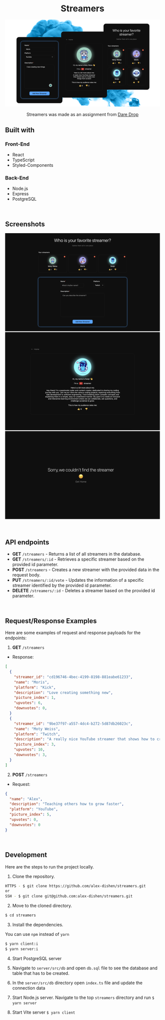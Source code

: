 <h1 align='center'>Streamers</h1>

![Preview](images/intro.png)

<p align='center'>Streamers was made as an assignment from <a href="https://daredrop.com">Dare Drop</a></p>

<h2>Built with</h2>

<h3>Front-End</h3>

- React
- TypeScript
- Styled-Components

<h3>Back-End</h3>

- Node.js
- Express
- PostgreSQL

</br>

<h2>Screenshots</h2>


![](images/home_page.png)
![](images/streamer_page.png)
![](images/404.png)

</br>

<h2>API endpoints</h2>

- **GET** ```/streamers``` - Returns a list of all streamers in the database.
- **GET** ```/streamers/:id``` - Retrieves a specific streamer based on the provided id parameter.
- **POST** ```/streamers``` - Creates a new streamer with the provided data in the request body.
- **PUT** ```/streamers/:id/vote``` - Updates the information of a specific streamer identified by the provided id parameter.
- **DELETE** ```/streamers/:id``` - Deletes a streamer based on the provided id parameter.

</br>

<h2>Request/Response Examples</h2>

Here are some examples of request and response payloads for the endpoints:

1. **GET** ```/streamers```

- Response:
```json
[
  {
    "streamer_id": "cd196746-4bec-4199-8198-881eabe61233",
    "name": "Moris",
    "platform": "Kick",
    "description": "Love creating something new",
    "picture_index": 1,
    "upvotes": 6,
    "downvotes": 0,
  }
  {
    "streamer_id": "9be37f97-a557-4dc4-b272-5d87db26023c",
    "name": "Moty Weiss",
    "platform": "Twitch",
    "description": "A really nice YouTube streamer that shows how to create new things from scratch",
    "picture_index": 3,
    "upvotes": 10,
    "downvotes": 3,
  }
]
```

2. **POST** ```/streamers```

- Request:
```json
{
  "name": "Alex",
  "description": "Teaching others how to grow faster",
  "platform": "YouTube",
  "picture_index": 5,
  "upvotes": 0,
  "downvotes": 0
}
```

</br>

<h2>Development</h2>

Here are the steps to run the project locally.

1. Clone the repository.

```sh
HTTPS - $ git clone https://github.com/alex-dishen/streamers.git
or
SSH - $ git clone git@github.com:alex-dishen/streamers.git
```

2. Move to the cloned directory.

```sh
$ cd streamers
```

3. Install the dependencies.

You can use ```npm``` instead of ```yarn```

```sh
$ yarn client:i
$ yarn server:i
```

4. Start PostgreSQL server

5. Navigate to ```server/src/db``` and open ```db.sql``` file to see the database and table that has to be created.

6. In the ```server/src/db``` directory open ```index.ts``` file and update the connection data

6. Start Node.js server. Navigate to the top ```streamers```  directory and run ```$ yarn server```

7. Start Vite server ```$ yarn client```